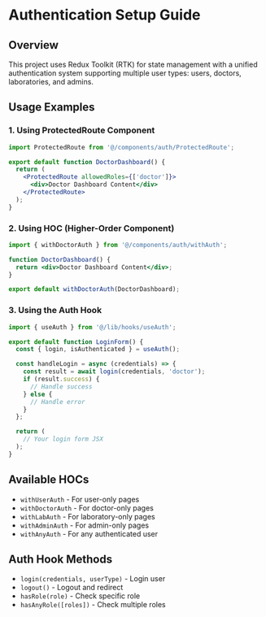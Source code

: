 # Authentication Setup Guide

## Overview
This project uses Redux Toolkit (RTK) for state management with a unified authentication system supporting multiple user types: users, doctors, laboratories, and admins.

## Usage Examples

### 1. Using ProtectedRoute Component
```jsx
import ProtectedRoute from '@/components/auth/ProtectedRoute';

export default function DoctorDashboard() {
  return (
    <ProtectedRoute allowedRoles={['doctor']}>
      <div>Doctor Dashboard Content</div>
    </ProtectedRoute>
  );
}
```

### 2. Using HOC (Higher-Order Component)
```jsx
import { withDoctorAuth } from '@/components/auth/withAuth';

function DoctorDashboard() {
  return <div>Doctor Dashboard Content</div>;
}

export default withDoctorAuth(DoctorDashboard);
```

### 3. Using the Auth Hook
```jsx
import { useAuth } from '@/lib/hooks/useAuth';

export default function LoginForm() {
  const { login, isAuthenticated } = useAuth();

  const handleLogin = async (credentials) => {
    const result = await login(credentials, 'doctor');
    if (result.success) {
      // Handle success
    } else {
      // Handle error
    }
  };

  return (
    // Your login form JSX
  );
}
```

## Available HOCs
- `withUserAuth` - For user-only pages
- `withDoctorAuth` - For doctor-only pages  
- `withLabAuth` - For laboratory-only pages
- `withAdminAuth` - For admin-only pages
- `withAnyAuth` - For any authenticated user

## Auth Hook Methods
- `login(credentials, userType)` - Login user
- `logout()` - Logout and redirect
- `hasRole(role)` - Check specific role
- `hasAnyRole([roles])` - Check multiple roles